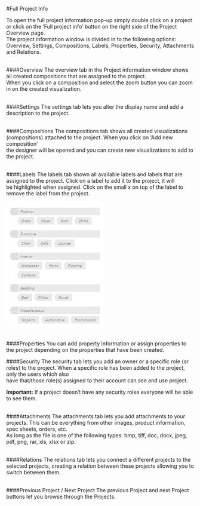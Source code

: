 #Full Project Info

To open the full project information pop-up simply double click on a project or click on the ‘Full project info’ button on the right side of the Project Overview page.<br/>
The project information window is divided in to the following options: Overview, Settings, Compositions, Labels, Properties, Security, Attachments and Relations.
<br/><br/>

####Overview
The overview tab in the Project information window shows all created compositions that are assigned to the project.<br/>
When you click on a composition and select the zoom button you can zoom in on the created visualization.  
<br/>

####Settings
The settings tab lets you alter the display name and add a description to the project.
<br/><br/>

####Compositions
The compositions tab shows all created visualizations (compositions) attached to the project. When you click on ‘Add new composition’ <br/>
the designer will be opened and you can create new visualizations to add to the project.
<br/><br/>

####Labels
The labels tab shown all available labels and labels that are assigned to the project. Click on a label to add it to the project, it will<br/>
 be highlighted when assigned. Click on the small x on top of the label to remove the label from the project.

![Labels](/Doc/6.Projects/images/Labels.png "Labels")
<br/><br/>

####Properties
You can add property information or assign properties to the project depending on the properties that have been created.
<br/>

####Security
The security tab lets you add an owner or a specific role (or roles) to the project. When a specific role has been added to the project, only the users which also<br/>
have that/those role(s) assigned to their account can see and use project.

<b>Important:</b> If a project doesn’t have any security roles everyone will be able to see them.
<br/><br/>

####Attachments
The attachments tab lets you add attachments to your projects. This can be everything from other images, product information, spec sheets, orders, etc. <br/>
As long as the file is one of the following types: bmp, tiff, doc, docx, jpeg, pdf, png, rar, xls, xlsx or zip.
<br/><br/>

####Relations
The relations tab lets you connect a different projects to the selected projects, creating a relation between these projects allowing you to switch between them.
<br/><br/>

####Previous Project / Next Project
The previous Project and next Project buttons let you browse through the Projects.
